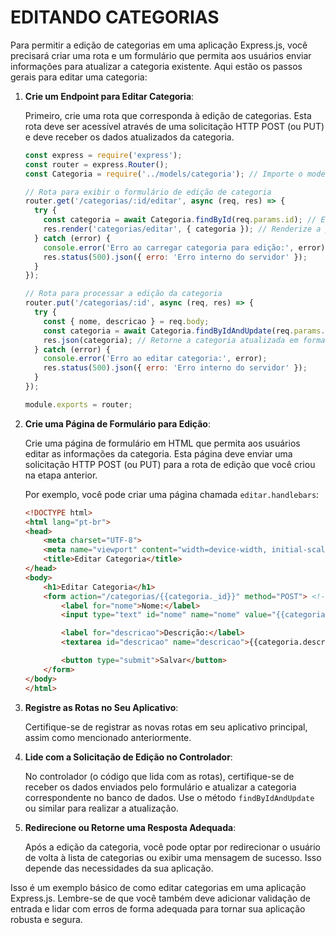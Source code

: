 # EDITANDO CATEGORIAS
Para permitir a edição de categorias em uma aplicação Express.js, você precisará criar uma rota e um formulário que permita aos usuários enviar informações para atualizar a categoria existente. Aqui estão os passos gerais para editar uma categoria:

1. **Crie um Endpoint para Editar Categoria**:

   Primeiro, crie uma rota que corresponda à edição de categorias. Esta rota deve ser acessível através de uma solicitação HTTP POST (ou PUT) e deve receber os dados atualizados da categoria.

   ```javascript
   const express = require('express');
   const router = express.Router();
   const Categoria = require('../models/categoria'); // Importe o modelo de categoria

   // Rota para exibir o formulário de edição de categoria
   router.get('/categorias/:id/editar', async (req, res) => {
     try {
       const categoria = await Categoria.findById(req.params.id); // Encontre a categoria pelo ID
       res.render('categorias/editar', { categoria }); // Renderize a página de edição com os dados da categoria
     } catch (error) {
       console.error('Erro ao carregar categoria para edição:', error);
       res.status(500).json({ erro: 'Erro interno do servidor' });
     }
   });

   // Rota para processar a edição da categoria
   router.put('/categorias/:id', async (req, res) => {
     try {
       const { nome, descricao } = req.body;
       const categoria = await Categoria.findByIdAndUpdate(req.params.id, { nome, descricao }, { new: true }); // Atualize a categoria pelo ID
       res.json(categoria); // Retorne a categoria atualizada em formato JSON
     } catch (error) {
       console.error('Erro ao editar categoria:', error);
       res.status(500).json({ erro: 'Erro interno do servidor' });
     }
   });

   module.exports = router;
   ```

2. **Crie uma Página de Formulário para Edição**:

   Crie uma página de formulário em HTML que permita aos usuários editar as informações da categoria. Esta página deve enviar uma solicitação HTTP POST (ou PUT) para a rota de edição que você criou na etapa anterior.

   Por exemplo, você pode criar uma página chamada `editar.handlebars`:

   ```html
   <!DOCTYPE html>
   <html lang="pt-br">
   <head>
       <meta charset="UTF-8">
       <meta name="viewport" content="width=device-width, initial-scale=1.0">
       <title>Editar Categoria</title>
   </head>
   <body>
       <h1>Editar Categoria</h1>
       <form action="/categorias/{{categoria._id}}" method="POST"> <!-- Substitua pelo caminho da rota de edição -->
           <label for="nome">Nome:</label>
           <input type="text" id="nome" name="nome" value="{{categoria.nome}}" required>

           <label for="descricao">Descrição:</label>
           <textarea id="descricao" name="descricao">{{categoria.descricao}}</textarea>

           <button type="submit">Salvar</button>
       </form>
   </body>
   </html>
   ```

3. **Registre as Rotas no Seu Aplicativo**:

   Certifique-se de registrar as novas rotas em seu aplicativo principal, assim como mencionado anteriormente.

4. **Lide com a Solicitação de Edição no Controlador**:

   No controlador (o código que lida com as rotas), certifique-se de receber os dados enviados pelo formulário e atualizar a categoria correspondente no banco de dados. Use o método `findByIdAndUpdate` ou similar para realizar a atualização.

5. **Redirecione ou Retorne uma Resposta Adequada**:

   Após a edição da categoria, você pode optar por redirecionar o usuário de volta à lista de categorias ou exibir uma mensagem de sucesso. Isso depende das necessidades da sua aplicação.

Isso é um exemplo básico de como editar categorias em uma aplicação Express.js. Lembre-se de que você também deve adicionar validação de entrada e lidar com erros de forma adequada para tornar sua aplicação robusta e segura.